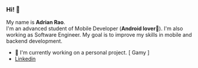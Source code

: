### Hi! 👋

My name is <b>Adrian Rao</b>.</br>
I'm an advanced student of Mobile Developer (<b>Android lover💞️</b>). I'm also working as Software Engineer. My goal is to improve my skills in mobile and backend development.
</br>

- 🔭 I'm currently working on a personal project. [ Gamy ]
- [Linkedin](https://www.linkedin.com/in/adrianrao/)

<!---
- 👋 Hi, I’m @adrrao8
- 👀 I’m interested in ...
- 🌱 I’m currently learning ...
- 💞️ I’m looking to collaborate on ...
- 📫 How to reach me ...

**AdrRao8/AdrRao8** is a ✨ _special_ ✨ repository because its `README.md` (this file) appears on your GitHub profile.
--->
